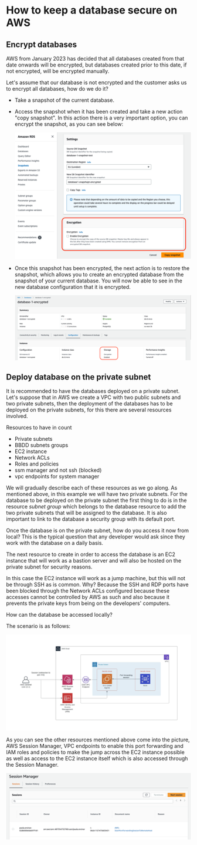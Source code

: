 # How to keep a database secure on AWS
## Encrypt databases
 AWS from January 2023 has decided that all databases created from that date onwards will be encrypted, but databases created prior to this date, if not encrypted, will be encrypted manually.

 Let's assume that our database is not encrypted and the customer asks us to encrypt all databases, how do we do it? 

 * Take a snapshot of the current database. 

 *  Access the snapshot when it has been created and take a new action "copy snapshot". In this action there is a very important option, you can encrypt the snapshot, as you can see below: 
 
    ![image](/docs/encryptsnapshot.png)

* Once this snapshot has been encrypted, the next action is to restore the snapshot, which allows you to create an encrypted database from the snapshot of your current database. You will now be able to see in the new database configuration that it is encrypted.

    ![image](/docs/databaseencrypted.png) 

## Deploy database on the private subnet

It is recommended to have the databases deployed on a private subnet. Let's suppose that in AWS we create a VPC with two public subnets and two private subnets, then the deployment of the databases has to be deployed on the private subnets, for this there are several resources involved.  

Resources to have in count 
* Private subnets
* BBDD subnets groups
* EC2 instance   
* Network ACLs 
* Roles and policies 
* ssm manager and not ssh (blocked)
* vpc endpoints for system manager 

We will gradually describe each of these resources as we go along. As mentioned above, in this example we will have two private subnets. For the database to be deployed on the private subnet the first thing to do is in the resource *subnet group* which belongs to the database resource to add the two private subnets that will be assigned to the database. It is also important to link to the database a security group with its default port.

Once the database is on the private subnet, how do you access it now from local? This is the typical question that any developer would ask since they work with the database on a daily basis. 

The next resource to create in order to access the database is an EC2 instance that will work as a bastion server and will also be hosted on the private subnet for security reasons.

In this case the EC2 instance will work as a jump machine, but this will not be through SSH as is common. Why? Because the SSH and RDP ports have been blocked through the Network ACLs configured because these accesses cannot be controlled by AWS as such and also because it prevents the private keys from being on the developers' computers.

How can the database be accessed locally?

The scenario is as follows:

![image](/docs/securityRDS.png)

As you can see the other resources mentioned above come into the picture, AWS Session Manager, VPC endpoints to enable this port forwarding and IAM roles and policies to make the jump across the EC2 instance possible as well as access to the EC2 instance itself which is also accessed through the Session Manager.


![image](/docs/SessionManager.png)



